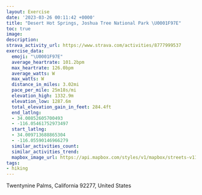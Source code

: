 ```yaml
---
layout: Exercise
date: '2023-03-26 00:11:42 +0000'
title: "Desert Hot Springs, Joshua Tree National Park \U0001F97E"
toc: true
image:
description:
strava_activity_url: https://www.strava.com/activities/8777999537
exercise_data:
  emoji: "\U0001F97E"
  average_heartrate: 101.2bpm
  max_heartrate: 126.0bpm
  average_watts: W
  max_watts: W
  distance_in_miles: 3.02mi
  pace_per_mile: 25m18s/mi
  elevation_high: 1332.9m
  elevation_low: 1287.6m
  total_elevation_gain_in_feet: 284.4ft
  end_latlng:
  - 34.00852605700493
  - -116.05461752973497
  start_latlng:
  - 34.009713688865304
  - -116.05590146966279
  similar_activities_count:
  similar_activities_trend:
  mapbox_image_url: https://api.mapbox.com/styles/v1/mapbox/streets-v11/static/path-5+787af2-1.0(oyqnE%7CfjcUG%40OCAD%40FUKKACCGYGCKJELIHKDOBQAKDMKOGQJSFcA%40KCIEW%40EBADAb%40GH%40NGLIFIEM%3FGEIJo%40Ga%40Jb%40%5CTt%40LHP%5Eh%40r%40FX%60%40z%40Z%5CZXFTLZLJ%40PVp%40%40NLVHFFLXD%5CEFFHDJ%3F%3FMDCJFHJPL%3FDEIMGMBIXAXJNJCHIONDXHDFGAEFVBPBBD%3FJEAT%40JZLZDVCJ%40f%40QROPAXDd%40A%60%40Sn%40RVNLDNNTDb%40%3F%5EFJI%5CGTUj%40E%5CGPWVW%3FU%40QDEBAGN%3FDHXBBF%3FNGF%40JK%5CC%5EWNUIWSEEG%3FBAACB%40I%40ELPNDDPBBPGPQHG%5C%3FXTZH%40DTNN%40l%40MXLDIH_%40HIBINYB%5EHLDPIXRj%40GLDCH%40DVHJDCHOFCFKFA%5BZHTPXTLFLRJJZPN%7C%40HPMTE%60%40%3F%40OFABB%40ENGLDJJL%40LCR%3FXE%7C%40BLDh%40CPGh%40LDCDMRUTBl%40ZFDN%5CB%40LKLUHGL%40HDJILAHFV%3FLDP%40ZF%7C%40OPOFSLQLm%40XQNQFWEc%40%3FE%5EYZEHFPc%40K%3FB%3FAFYZYBEK%3FEB%3FC%3F%3FCDLALYT%40PEJIFGACB%3FFKBEDCTK%5EALKl%40EFKJ%5DDMAOLI%40k%40IOFKOUCI%40OHQGIDS%5CIDE%3FEES_%40YKOMSE%3F%5B%5Bc%40KIIWEc%40K_%40IOOKEMQISSCa%40K_%40D%5DAa%40MOIa%40ISDg%40CUIGW%3FMGGUCc%40KOUBWWa%40FEGGEFE%40ESa%40%3FLGVFZE%5EGLSF_%40BUEOHGNCPEPIl%40%3FTCBE%3F_%40Oc%40%5DOCS%40a%40E%5BDc%40c%40Qg%40UOO%3FQDe%40EUDQIUSc%40DOEOKEIGSOy%40%5Bi%40i%40WM%40EEISSOOEM%3FUEQSQGS_%40Y%5BMW%5DYWCUFI%3FQGe%40I_%40KMTBAFMFGAIHAACDFLBJDNN%40HAB%40C),pin-s-s+e5b22e(-116.05631,34.01128),pin-s-f+89ae00(-116.05594999999994,34.00952)/auto/800x800?access_token=pk.eyJ1Ijoiam9zaGJlY2ttYW4iLCJhIjoiY205eWR2aDd1MWZ6djJrbXc4a3M0bWZleiJ9.XiG9OWkNcZk2QzjJbxLB4A
tags:
- hiking
---
```




Twentynine Palms, California 92277, United States
